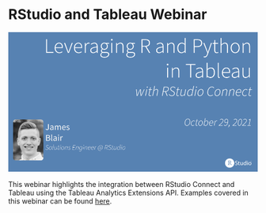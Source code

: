 # RStudio and Tableau Webinar

[![](img/title-slide.png)](slides/slides.pdf)

This webinar highlights the integration between RStudio Connect and Tableau
using the Tableau Analytics Extensions API. Examples covered in this webinar
can be found [here](https://github.com/sol-eng/tableau-examples).

